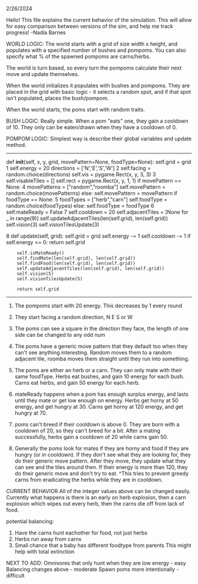 2/26/2024

Hello! This file explains the current behavior of the simulation.
This will allow for easy comparison between versions of the sim,
and help me track progress!
-Nadia Barnes

WORLD LOGIC:
The world starts with a grid of size width x height,
and populates with a specified number of bushes and pompoms.
You can also specify what % of the spawned pompoms are carns/herbs.

The world is turn based, so every turn the pompoms calculate their next
move and update themselves.

When the world initializes it populates with bushes and pompoms.
They are placed in the grid with basic logic - it selects a random
spot, and if that spot isn't populated, places the bush/pompom.

When the world starts, the poms start with random traits.


BUSH LOGIC:
Really simple. When a pom "eats" one, they gain a cooldown of 10.
They only can be eaten/drawn when they have a cooldown of 0.


POMPOM LOGIC:
Simplest way is describe their global variables and update method.

----------------------------------------------------------------------------
 def __init__(self, x, y, grid, movePattern=None, foodType=None):
        self.grid = grid
 1      self.energy = 20
        directions = ['N','E','S','W']
 2      self.facing = random.choice(directions)
        self.vis = pygame.Rect(x, y, 3, 3)
 3      self.visableTiles = []
        self.rect = pygame.Rect(x, y, 1, 1)
        if movePattern == None:
 4          movePatterns = ["random","roomba"]
            self.movePattern = random.choice(movePatterns)
        else:
            self.movePattern = movePattern
        if foodType == None:
 5          foodTypes = ["herb","carn"]
            self.foodType = random.choice(foodTypes)
        else:
            self.foodType = foodType
 6      self.mateReady = False
 7      self.cooldown = 20
        self.adjacentTiles = [None for _ in range(9)]
        self.updateAdjacentTiles(len(self.grid), len(self.grid))
        self.vision(3)
        self.visionTilesUpdate(3)
        

 8  def update(self, grid):
        self.grid = grid
        self.energy -= 1
        self.cooldown -= 1
        if self.energy <= 0:
            return self.grid
    
        self.isMateReady()
        self.findMate(len(self.grid), len(self.grid)) 
        self.findFood(len(self.grid), len(self.grid))
        self.updateAdjacentTiles(len(self.grid), len(self.grid))
        self.vision(5)
        self.visionTilesUpdate(5)

        return self.grid
-------------------------------------------------------------------

1) The pompoms start with 20 energy. This decreases by 1 every round
2) They start facing a random direction, N E S or W
3) The poms can see a square in the direction they face, the length of one side can be changed to any odd num
4) The poms have a generic move pattern that they default too when they can't see anything interesting.
    Random moves them to a random adjacent tile, roomba moves them straight until they run into something.
5) The poms are either an herb or a carn. They can only mate with their same foodType.
    Herbs eat bushes, and gain 10 energy for each bush.
    Carns eat herbs, and gain 50 energy for each herb.
6) mateReady happens when a pom has enough surplus energy, and lasts until they mate or get low enough on energy.
    Herbs get horny at 50 energy, and get hungry at 30.
    Carns get horny at 120 energy, and get hungry at 70.
7) poms can't breed if their cooldown is above 0. They are born with a cooldown of 20, so they can't
    breed for a bit. After a mating successfully, herbs gain a cooldown of 20 while carns gain 50.

8) Generally the poms look for mates if they are horny and food if they are hungry (or in cooldown).
    If they don't see what they are looking for, they do their generic move pattern.
    After they move, they update what they can see and the tiles around then.
    If their energy is more than 120, they do their generic move and don't try to eat.
    ^This tries to prevent greedy carns from eradicating the herbs while they are in cooldown.


CURRENT BEHAVIOR
All of the integer values above can be changed easily. Currently what happens
is there is an early on herb explosion, then a carn explosion which wipes
out every herb, then the carns die off from lack of food. 

potential balancing:
1) Have the carns hunt eachother for food, not just herbs
2) Herbs run away from carns
3) Small chance that a baby has different foodtype from parents
    This might help with total extinction

NEXT TO ADD:
Omnivores that only hunt when they are low energy - easy
Balancing changes above - moderate
Spawn poms more intentionally - difficult